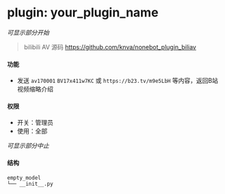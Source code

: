 # plugin: your_plugin_name

*可显示部分开始*

> bilibili AV
> 源码 https://github.com/knva/nonebot_plugin_biliav

#### 功能

- 发送 `av170001` `BV17x411w7KC` 或 `https://b23.tv/m9e5LbH` 等内容，返回B站视频缩略介绍

#### 权限

- 开关：管理员
- 使用：全部

*可显示部分中止*

#### 结构

```
empty_model
└── __init__.py
```
